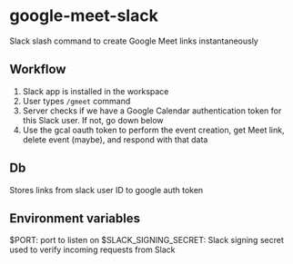 # google-meet-slack

Slack slash command to create Google Meet links instantaneously

## Workflow

1. Slack app is installed in the workspace
2. User types `/gmeet` command
3. Server checks if we have a Google Calendar authentication token for this Slack user. If not, go down below
4. Use the gcal oauth token to perform the event creation, get Meet link, delete event (maybe), and respond with that data

## Db

Stores links from slack user ID to google auth token

## Environment variables

$PORT: port to listen on
$SLACK_SIGNING_SECRET: Slack signing secret used to verify incoming requests from Slack

